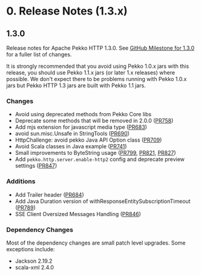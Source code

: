 # 0. Release Notes (1.3.x)

## 1.3.0

Release notes for Apache Pekko HTTP 1.3.0. See [GitHub Milestone for 1.3.0](https://github.com/apache/pekko-http/milestone/9?closed=1) for a fuller list of changes.

It is strongly recommended that you avoid using Pekko 1.0.x jars with this release, you should use Pekko 1.1.x jars (or later 1.x releases) where possible. We don't expect there to be problems running with Pekko 1.0.x jars but Pekko HTTP 1.3 jars are built with Pekko 1.1 jars.

### Changes
* Avoid using deprecated methods from Pekko Core libs
* Deprecate some methods that will be removed in 2.0.0 ([PR758](https://github.com/apache/pekko-http/pull/758))
* Add mjs extension for javascript media type ([PR683](https://github.com/apache/pekko-http/pull/683))
* avoid sun.misc.Unsafe in StringTools ([PR690](https://github.com/apache/pekko-http/pull/690))
* HttpChallenge: avoid pekko Java API Option class ([PR709](https://github.com/apache/pekko-http/pull/709))
* Avoid Scala classes in Java example ([PR741](https://github.com/apache/pekko-http/pull/741))
* Small improvements to ByteString usage ([PR799](https://github.com/apache/pekko-http/pull/799), [PR821](https://github.com/apache/pekko-http/pull/821), [PR827](https://github.com/apache/pekko-http/pull/827))
* Add `pekko.http.server.enable-http2` config and deprecate preview settings ([PR847](https://github.com/apache/pekko-http/pull/847))

### Additions
* Add Trailer header ([PR684](https://github.com/apache/pekko-http/pull/684))
* Add Java Duration version of withResponseEntitySubscriptionTimeout ([PR789](https://github.com/apache/pekko-http/pull/789))
* SSE Client Oversized Messages Handling ([PR846](https://github.com/apache/pekko-http/pull/846))

### Dependency Changes

Most of the dependency changes are small patch level upgrades. Some exceptions include:

* Jackson 2.19.2
* scala-xml 2.4.0
